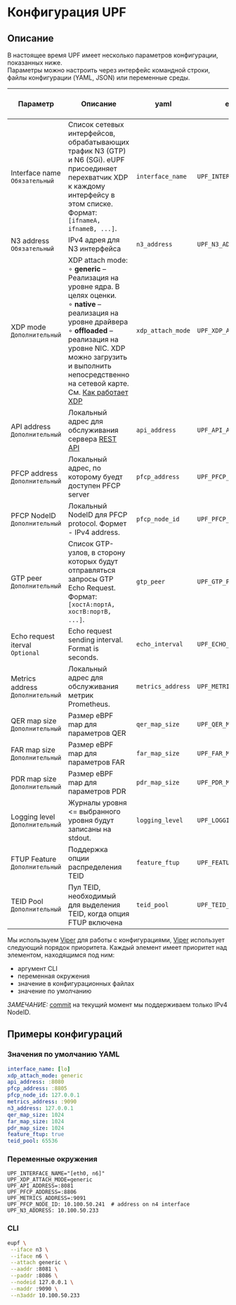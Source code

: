 # Конфигурация UPF

## Описание 

В настоящее время UPF имеет несколько параметров конфигурации, показанных ниже.<br>Параметры можно настроить через интерфейс командной строки, файлы конфигурации (YAML, JSON) или переменные среды.

| Параметр                      | Описание                                                                                                                                                                                                                                                                                                                                     | yaml              | env                   | cli arg     | Значение по умолчанию    |
|--------------------------------|-------------------------------------------------------------------------------------------------------------------------------------------------------------------------------------------------------------------------------------------------------------------------------------------------------------------------------------------------|-------------------|-----------------------|-------------|-------------|
| Interface name<br>`Обязательный`  | Список сетевых интерфейсов, обрабатывающих трафик N3 (GTP) и N6 (SGi). eUPF присоединяет перехватчик XDP к каждому интерфейсу в этом списке. Формат: `[ifnameA, ifnameB, ...]`.                                                                                                                                                                                     | `interface_name`  | `UPF_INTERFACE_NAME`  | `--iface`   | `lo`        |
| N3 address <br>`Обязательный`     | IPv4 адрея для N3 интерфейса                                                                                                                                                                                                                                                                                                                   | `n3_address`      | `UPF_N3_ADDRESS`      | `--n3addr`  | `127.0.0.1` |
| XDP mode <br>`Дополнительный`        | XDP attach mode: <br> ∘ **generic** – Реализация на уровне ядра. В целях оценки. <br> ∘ **native** – реализация на уровне драйвера <br> ∘ **offloaded** – реализация на уровне NIC. XDP можно загрузить и выполнить непосредственно на сетевой карте. <br> См. [Как работает XDP](https://www.tigera.io/learn/guides/ebpf/ebpf-xdp/#How-XDP-Works) | `xdp_attach_mode` | `UPF_XDP_ATTACH_MODE` | `--attach`  | `generic`   |
| API address <br>`Дополнительный`     | Локальный адрес для обслуживания сервера [REST API](../../docs/api.md)                                                                                                                                                                                                                                                                                              | `api_address`     | `UPF_API_ADDRESS`     | `--aaddr`   | `:8080`     |
| PFCP address <br>`Дополнительный`    | Локальный адрес, по которому буедт доступен PFCP server                                                                                                                                                                                                                                                                                                    | `pfcp_address`    | `UPF_PFCP_ADDRESS`    | `--paddr`   | `:8805`     |
| PFCP NodeID <br>`Дополнительный`     | Локальный NodeID для PFCP protocol. Формет -  IPv4 address.                                                                                                                                                                                                                                                                                         | `pfcp_node_id`    | `UPF_PFCP_NODE_ID`    | `--nodeid`  | `127.0.0.1` |
| GTP peer <br>`Дополнительный`        | Список GTP-узлов, в сторону которых будут отправляться запросы GTP Echo Request. Формат: `[хостA:портA, хостB:портB, ...]`.                                                                                                                                                                                                                                                               | `gtp_peer`    | `UPF_GTP_PEER`        | `--peer`    | `-`         |
| Echo request iterval <br>`Optional`        | Echo request sending interval. Format is seconds.                                                                                                                                                                                                                                                                                    | `echo_interval`    | `UPF_ECHO_INTERVAL`        | `--echo`    | `10`         |
| Metrics address <br>`Дополнительный` | Локальный адрес для обслуживания метрик Prometheus.                                                                                                                                                                                                                                                                                         | `metrics_address` | `UPF_METRICS_ADDRESS` | `--maddr`   | `:9090`     |
| QER map size <br>`Дополнительный`    | Размер eBPF map для параметров QER                                                                                                                                                                                                                                                                                                          | `qer_map_size`    | `UPF_QER_MAP_SIZE`    | `--qersize` | `1024  `    |
| FAR map size <br>`Дополнительный`    | Размер eBPF map для параметров FAR                                                                                                                                                                                                                                                                                                         | `far_map_size`    | `UPF_FAR_MAP_SIZE`    | `--farsize` | `1024  `    |
| PDR map size <br>`Дополнительный`    | Размер eBPF map для параметров PDR                                                                                                                                                                                                                                                                                                         | `pdr_map_size`    | `UPF_PDR_MAP_SIZE`    | `--pdrsize` | `1024  `    |
| Logging level <br>`Дополнительный`   | Журналы уровня <= выбранного уровня будут записаны на stdout.                                                                                                                                                                                                                                                                                   | `logging_level`   | `UPF_LOGGING_LEVEL`   | `--loglvl`  | `info`         |
| FTUP Feature <br>`Дополнительный`    | Поддержка опции распределения TEID                                                                                                                                                                                                                                                                                                              | `feature_ftup`    | `UPF_FEATURE_FTUP`    | `--feature_ftup`          | `false`        |
| TEID Pool <br>`Дополнительный`       | Пул TEID, необходимый для выделения TEID, когда опция FTUP включена                                                                                                                                                                                                                                                                          | `teid_pool`       | `UPF_TEID_POOL`       | `--teid_pool`          | `65536`        |

Мы использьуем [Viper](https://github.com/spf13/viper) для работы с конфигурациями, [Viper](https://github.com/spf13/viper) использует следующий порядок приоритета. Каждый элемент имеет приоритет над элементом, находящимся под ним:

- аргумент CLI
- переменная окружения
- значение в конфигурационных файлах
- значение по умолчанию

*ЗАМЕЧАНИЕ:* [commit](https://github.com/edgecomllc/eupf/commit/ea56431df2f74cb2eabe85052d8762fe95848711) на текущий момент мы поддерживаем только IPv4 NodeID.

## Примеры конфигураций

### Значения по умолчанию  YAML

```yaml
interface_name: [lo]
xdp_attach_mode: generic
api_address: :8080
pfcp_address: :8805
pfcp_node_id: 127.0.0.1
metrics_address: :9090
n3_address: 127.0.0.1
qer_map_size: 1024
far_map_size: 1024
pdr_map_size: 1024
feature_ftup: true
teid_pool: 65536
```

### Переменные окружения

```env
UPF_INTERFACE_NAME="[eth0, n6]"
UPF_XDP_ATTACH_MODE=generic
UPF_API_ADDRESS=:8081
UPF_PFCP_ADDRESS=:8806
UPF_METRICS_ADDRESS=:9091
UPF_PFCP_NODE_ID: 10.100.50.241  # address on n4 interface
UPF_N3_ADDRESS: 10.100.50.233
```

### CLI

```bash
eupf \
 --iface n3 \
 --iface n6 \
 --attach generic \
 --aaddr :8081 \
 --paddr :8086 \
 --nodeid 127.0.0.1 \
 --maddr :9090 \
 --n3addr 10.100.50.233
```
